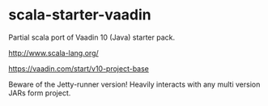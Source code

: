 # scala-starter-vaadin
Partial scala port of Vaadin 10 (Java) starter pack.

http://www.scala-lang.org/

https://vaadin.com/start/v10-project-base

Beware of the Jetty-runner version! Heavily interacts with any multi version JARs form project. 